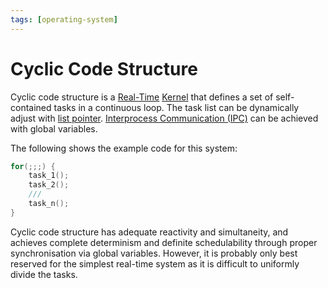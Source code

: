 ```yaml
---
tags: [operating-system]
---
```


# Cyclic Code Structure

Cyclic code structure is a [Real-Time](202403301908.md)
[Kernel](202210062254.md) that defines a set of self-contained tasks in a
continuous loop. The task list can be dynamically adjust with
[list pointer](202110191729.md). [Interprocess Communication (IPC)](202210262136.md)
can be achieved with global variables.

The following shows the example code for this system:
```c
for(;;;) {
    task_1();
    task_2();
    ///
    task_n();
}
```

Cyclic code structure has adequate reactivity and simultaneity, and achieves
complete determinism and definite schedulability through proper synchronisation
via global variables. However, it is probably only best reserved for the
simplest real-time system as it is difficult to uniformly divide the tasks.
